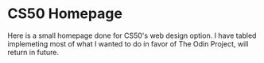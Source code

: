 # CS50 Homepage

Here is a small homepage done for CS50's web design option. I have tabled implemeting most of what I wanted to do in favor of The Odin Project, will return in future.
